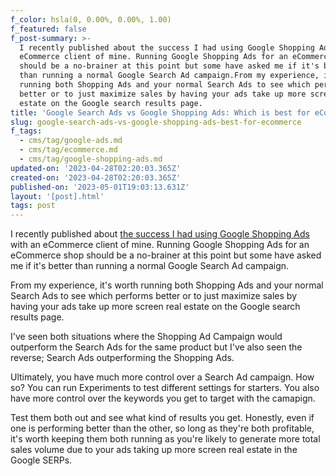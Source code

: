```yaml
---
f_color: hsla(0, 0.00%, 0.00%, 1.00)
f_featured: false
f_post-summary: >-
  I recently published about the success I had using Google Shopping Ads with an
  eCommerce client of mine. Running Google Shopping Ads for an eCommerce shop
  should be a no-brainer at this point but some have asked me if it's better
  than running a normal Google Search Ad campaign.From my experience, it's worth
  running both Shopping Ads and your normal Search Ads to see which performs
  better or to just maximize sales by having your ads take up more screen real
  estate on the Google search results page.
title: 'Google Search Ads vs Google Shopping Ads: Which is best for eCommerce?'
slug: google-search-ads-vs-google-shopping-ads-best-for-ecommerce
f_tags:
  - cms/tag/google-ads.md
  - cms/tag/ecommerce.md
  - cms/tag/google-shopping-ads.md
updated-on: '2023-04-28T02:20:03.365Z'
created-on: '2023-04-28T02:20:03.365Z'
published-on: '2023-05-01T19:03:13.631Z'
layout: '[post].html'
tags: post
---
```


I recently published about [the success I had using Google Shopping Ads](https://freak.marketing/post/google-shopping-ad-case-study-752-percent-return-on-ad-spend/) with an eCommerce client of mine. Running Google Shopping Ads for an eCommerce shop should be a no-brainer at this point but some have asked me if it's better than running a normal Google Search Ad campaign.

From my experience, it's worth running both Shopping Ads and your normal Search Ads to see which performs better or to just maximize sales by having your ads take up more screen real estate on the Google search results page.

I've seen both situations where the Shopping Ad Campaign would outperform the Search Ads for the same product but I've also seen the reverse; Search Ads outperforming the Shopping Ads.

Ultimately, you have much more control over a Search Ad campaign. How so? You can run Experiments to test different settings for starters. You also have more control over the keywords you get to target with the camapign.

Test them both out and see what kind of results you get. Honestly, even if one is performing better than the other, so long as they're both profitable, it's worth keeping them both running as you're likely to generate more total sales volume due to your ads taking up more screen real estate in the Google SERPs.
